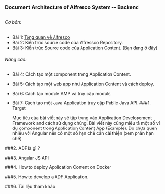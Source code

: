 ### Document Architecture of Alfresco System -- Backend
##

###### Cơ bản:
- Bài 1: [Tổng quan về Alfresco](http://acc.com/thomnv/alfresco/exp-1/)
- Bài 2: Kiến trúc source code của Alfressco Repository. 
- Bài 3: Kiến trúc Source code của Application Content. (Bạn đang ở đây)
###### Nâng cao:
- Bài 4: Cách tạo một component trong Application Content.
- Bài 5: Cách tạo một web app như Application Content và cách deploy.
- Bài 6: Cách tạo module AMP và truy cập module.
- Bài 7: Cách tạo một Java Application truy cập Public Java API.
###1. Target

	Mục tiêu của bài viết này sẽ tập trung vào Application Developement Framework and cách sử dụng chúng.
	Bài viết này cũng miêu tả một số ví dụ component trong Application Content App (Example).
	Do chưa quen nhiều với Angular nên có một số hạn chế cần cải thiện (xem phần hạn chế)

###2. ADF là gì ?

###3. Angular JS API 

###4. How to deploy Application Content on Docker

###5. How to develop a ADF Application.

###6. Tài liệu tham khảo